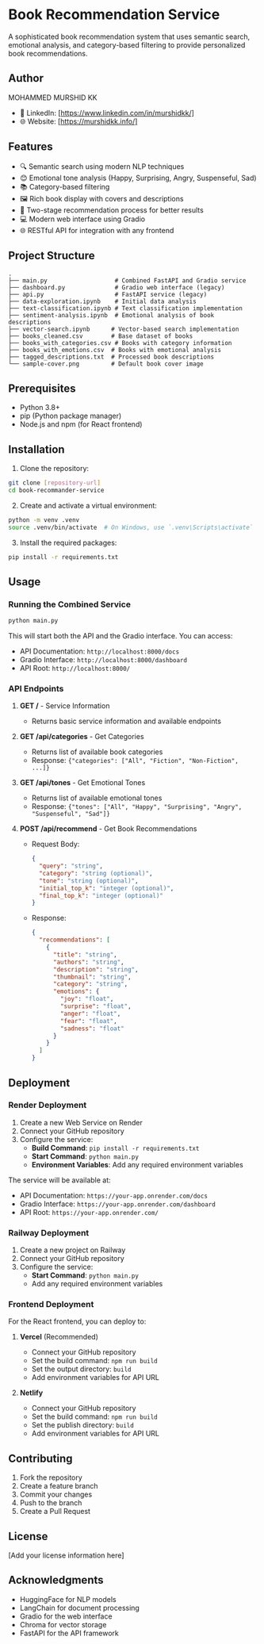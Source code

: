 # Book Recommendation Service

A sophisticated book recommendation system that uses semantic search, emotional analysis, and category-based filtering to provide personalized book recommendations.

## Author

MOHAMMED MURSHID KK
- 💼 LinkedIn: [https://www.linkedin.com/in/murshidkk/]
- 🌐 Website: [https://murshidkk.info/]

## Features

- 🔍 Semantic search using modern NLP techniques
- 😊 Emotional tone analysis (Happy, Surprising, Angry, Suspenseful, Sad)
- 📚 Category-based filtering
- 🖼️ Rich book display with covers and descriptions
- 🎯 Two-stage recommendation process for better results
- 💻 Modern web interface using Gradio
- 🌐 RESTful API for integration with any frontend

## Project Structure

```
.
├── main.py                   # Combined FastAPI and Gradio service
├── dashboard.py              # Gradio web interface (legacy)
├── api.py                    # FastAPI service (legacy)
├── data-exploration.ipynb    # Initial data analysis
├── text-classification.ipynb # Text classification implementation
├── sentiment-analysis.ipynb  # Emotional analysis of book descriptions
├── vector-search.ipynb      # Vector-based search implementation
├── books_cleaned.csv        # Base dataset of books
├── books_with_categories.csv # Books with category information
├── books_with_emotions.csv  # Books with emotional analysis
├── tagged_descriptions.txt  # Processed book descriptions
└── sample-cover.png         # Default book cover image
```

## Prerequisites

- Python 3.8+
- pip (Python package manager)
- Node.js and npm (for React frontend)

## Installation

1. Clone the repository:
```bash
git clone [repository-url]
cd book-recommander-service
```

2. Create and activate a virtual environment:
```bash
python -m venv .venv
source .venv/bin/activate  # On Windows, use `.venv\Scripts\activate`
```

3. Install the required packages:
```bash
pip install -r requirements.txt
```

## Usage

### Running the Combined Service

```bash
python main.py
```

This will start both the API and the Gradio interface. You can access:
- API Documentation: `http://localhost:8000/docs`
- Gradio Interface: `http://localhost:8000/dashboard`
- API Root: `http://localhost:8000/`

### API Endpoints

1. **GET /** - Service Information
   - Returns basic service information and available endpoints

2. **GET /api/categories** - Get Categories
   - Returns list of available book categories
   - Response: `{"categories": ["All", "Fiction", "Non-Fiction", ...]}`

3. **GET /api/tones** - Get Emotional Tones
   - Returns list of available emotional tones
   - Response: `{"tones": ["All", "Happy", "Surprising", "Angry", "Suspenseful", "Sad"]}`

4. **POST /api/recommend** - Get Book Recommendations
   - Request Body:
     ```json
     {
       "query": "string",
       "category": "string (optional)",
       "tone": "string (optional)",
       "initial_top_k": "integer (optional)",
       "final_top_k": "integer (optional)"
     }
     ```
   - Response:
     ```json
     {
       "recommendations": [
         {
           "title": "string",
           "authors": "string",
           "description": "string",
           "thumbnail": "string",
           "category": "string",
           "emotions": {
             "joy": "float",
             "surprise": "float",
             "anger": "float",
             "fear": "float",
             "sadness": "float"
           }
         }
       ]
     }
     ```

## Deployment

### Render Deployment

1. Create a new Web Service on Render
2. Connect your GitHub repository
3. Configure the service:
   - **Build Command**: `pip install -r requirements.txt`
   - **Start Command**: `python main.py`
   - **Environment Variables**: Add any required environment variables

The service will be available at:
- API Documentation: `https://your-app.onrender.com/docs`
- Gradio Interface: `https://your-app.onrender.com/dashboard`
- API Root: `https://your-app.onrender.com/`

### Railway Deployment

1. Create a new project on Railway
2. Connect your GitHub repository
3. Configure the service:
   - **Start Command**: `python main.py`
   - Add any required environment variables

### Frontend Deployment

For the React frontend, you can deploy to:

1. **Vercel** (Recommended)
   - Connect your GitHub repository
   - Set the build command: `npm run build`
   - Set the output directory: `build`
   - Add environment variables for API URL

2. **Netlify**
   - Connect your GitHub repository
   - Set the build command: `npm run build`
   - Set the publish directory: `build`
   - Add environment variables for API URL

## Contributing

1. Fork the repository
2. Create a feature branch
3. Commit your changes
4. Push to the branch
5. Create a Pull Request

## License

[Add your license information here]

## Acknowledgments

- HuggingFace for NLP models
- LangChain for document processing
- Gradio for the web interface
- Chroma for vector storage
- FastAPI for the API framework